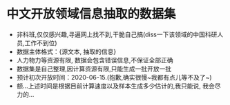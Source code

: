 # 中文开放领域信息抽取的数据集
* 非科班,仅仅感兴趣,寻遍网上找不到,干脆自己搞(diss一下该领域的中国科研人员,工作不到位)
* 数据主体格式：{源文本, 抽取的信息}
* 人力物力等资源有限, 数据会包含错误信息,不保证全部正确
* 数据集是自己整理,因计算资源有限,只能生成一批开放一批
* 预计初次开放时间：2020-06-15.(抱歉,确实很慢~我都有点儿等不及了~)
* 额...上述时间是根据目前计算速度以及样本生成多少估计的,我只能说, 我会尽力的...
